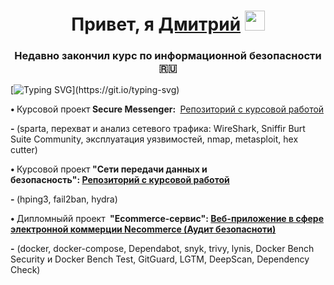 <h1 align="center">Привет, я <a href="https://taplink.cc/securitydmitry" target="_blank" rel="noopener">Дмитрий</a> <img src="https://github.com/blackcater/blackcater/raw/main/images/Hi.gif" height="32" /></h1>
<h3 align="center">Недавно закончил курс по информационной безопасности 🇷🇺</h3>

[![Typing SVG](https://readme-typing-svg.herokuapp.com?color=%20c73c&lines=Мои+навыки:)](https://git.io/typing-svg)
<p><strong>&bull; </strong>Курсовой проект<strong> Secure Messenger:&nbsp;</strong>&nbsp;<a href="https://github.com/TITAN5000/sib-secure-kontur-diploma" target="_blank" rel="noopener">Репозиторий с курсовой работой</a></p>
<p><strong>- </strong>(sparta, перехват и анализ сетевого трафика: WireShark,&nbsp;Sniffir Burt Suite Community, эксплуатация уязвимостей,&nbsp;nmap, metasploit, hex cutter)&nbsp;</p>
<p><strong>&bull;&nbsp;</strong>Курсовой проект<strong>&nbsp;"Сети передачи данных и безопасность":&nbsp;<a href="https://github.com/TITAN5000/pcs-ibnet-diplom" target="_blank" rel="noopener">Репозиторий с курсовой работой</a></strong></p>
<p><strong>- </strong>(hping3, fail2ban, hydra)</p>
<p><strong>&bull;&nbsp;</strong>Дипломныйй проект&nbsp;<strong> "Ecommerce-сервис":&nbsp;<a href="https://github.com/TITAN5000/Netology-cp-sib" target="_blank" rel="noopener">Веб-приложение в сфере электронной коммерции Necommerce (Аудит безопасноти)</a></strong></p>
<p><strong>-</strong> (docker, docker-compose,&nbsp;Dependabot, snyk, trivy, lynis,&nbsp;Docker Bench Security и Docker Bench Test, GitGuard, LGTM, DeepScan,&nbsp;Dependency Check)</p>
